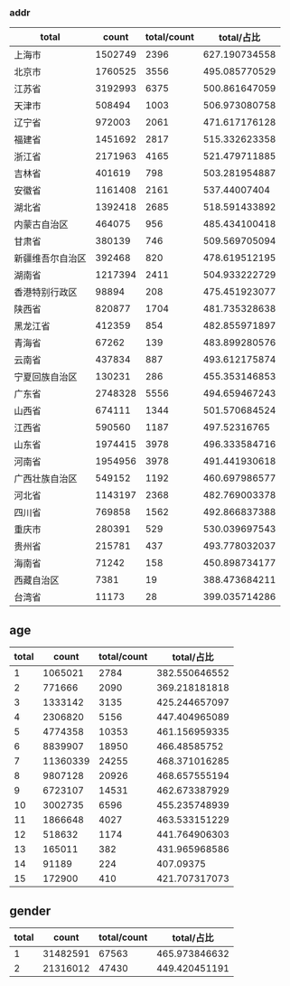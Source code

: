 
### addr
total|count|total/count|total/占比
---|---|---|---
上海市 | 1502749 | 2396 | 627.190734558 | 67
北京市 | 1760525 | 3556 | 495.085770529 | 65
江苏省 | 3192993 | 6375 | 500.861647059 | 50
天津市 | 508494 | 1003 | 506.973080758 | 50
辽宁省 | 972003 | 2061 | 471.617176128 | 46
福建省 | 1451692 | 2817 | 515.332623358 | 46
浙江省 | 2171963 | 4165 | 521.479711885 | 45
吉林省 | 401619 | 798 | 503.281954887 | 40
安徽省 | 1161408 | 2161 | 537.44007404 | 38
湖北省 | 1392418 | 2685 | 518.591433892 | 37
内蒙古自治区 | 464075 | 956 | 485.434100418 | 36
甘肃省 | 380139 | 746 | 509.569705094 | 35
新疆维吾尔自治区 | 392468 | 820 | 478.619512195 | 35
湖南省 | 1217394 | 2411 | 504.933222729 | 33
香港特别行政区 | 98894 | 208 | 475.451923077 | 32
陕西省 | 820877 | 1704 | 481.735328638 | 31
黑龙江省 | 412359 | 854 | 482.855971897 | 30
青海省 | 67262 | 139 | 483.899280576 | 30
云南省 | 437834 | 887 | 493.612175874 | 29
宁夏回族自治区 | 130231 | 286 | 455.353146853 | 29
广东省 | 2748328 | 5556 | 494.659467243 | 28
山西省 | 674111 | 1344 | 501.570684524 | 27
江西省 | 590560 | 1187 | 497.52316765 | 26
山东省 | 1974415 | 3978 | 496.333584716 | 25
河南省 | 1954956 | 3978 | 491.441930618 | 24
广西壮族自治区 | 549152 | 1192 | 460.697986577 | 23
河北省 | 1143197 | 2368 | 482.769003378 | 23
四川省 | 769858 | 1562 | 492.866837388 | 22
重庆市 | 280391 | 529 | 530.039697543 | 20
贵州省 | 215781 | 437 | 493.778032037 | 16
海南省 | 71242 | 158 | 450.898734177 | 14
西藏自治区 | 7381 | 19 | 388.473684211 | 13
台湾省 | 11173 | 28 | 399.035714286 | 2

## age
total|count|total/count|total/占比
---|---|---|---
1 | 1065021 | 2784 | 382.550646552 | 53
2 | 771666 | 2090 | 369.218181818 | 33
3 | 1333142 | 3135 | 425.244657097 | 49
4 | 2306820 | 5156 | 447.404965089 | 94
5 | 4774358 | 10353 | 461.156959335 | 214
6 | 8839907 | 18950 | 466.48585752 | 454
7 | 11360339 | 24255 | 468.371016285 | 690
8 | 9807128 | 20926 | 468.657555194 | 829
9 | 6723107 | 14531 | 462.673387929 | 946
10 | 3002735 | 6596 | 455.235748939 | 650
11 | 1866648 | 4027 | 463.533151229 | 723
12 | 518632 | 1174 | 441.764906303 | 411
13 | 165011 | 382 | 431.965968586 | 211
14 | 91189 | 224 | 407.09375 | 189
15 | 172900 | 410 | 421.707317073 | 261

## gender
total|count|total/count|total/占比
---|---|---|---
1 | 31482591 | 67563 | 465.973846632 | 331
2 | 21316012 | 47430 | 449.420451191 | 244
